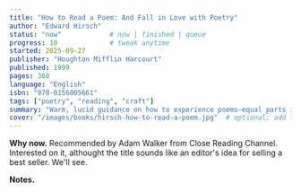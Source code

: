 ```yaml
---
title: "How to Read a Poem: And Fall in Love with Poetry"
author: "Edward Hirsch"
status: "now"            # now | finished | queue
progress: 10             # tweak anytime
started: 2025-09-27
publisher: "Houghton Mifflin Harcourt"
published: 1999
pages: 368
language: "English"
isbn: "978-0156005661"
tags: ["poetry", "reading", "craft"]
summary: "Warm, lucid guidance on how to experience poems—equal parts invitation and toolkit."
cover: "/images/books/hirsch-how-to-read-a-poem.jpg"  # optional; add later or remove
---
```



**Why now.** Recommended by Adam Walker from Close Reading Channel. Interested on it, althought the title sounds like an editor's idea for selling a best seller. We'll see.

**Notes.**
